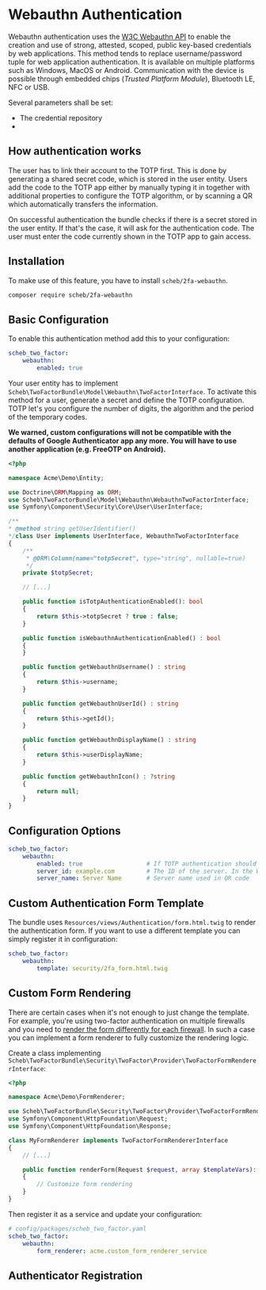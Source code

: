 Webauthn Authentication
=======================

Webauthn authentication uses the [W3C Webauthn API](https://www.w3.org/TR/webauthn-1/) to enable the creation and use of
strong, attested, scoped, public key-based credentials by web applications.
This method tends to replace username/password tuple for web application authentication.
It is available on multiple platforms such as Windows, MacOS or Android.
Communication with the device is possible through embedded chips (*Trusted Platform Module*), Bluetooth LE, NFC or USB.

Several parameters shall be set:

- The credential repository
-

## How authentication works

The user has to link their account to the TOTP first. This is done by generating a shared secret code, which is stored
in the user entity. Users add the code to the TOTP app either by manually typing it in together with additional
properties to configure the TOTP algorithm, or by scanning a QR which automatically transfers the information.

On successful authentication the bundle checks if there is a secret stored in the user entity. If that's the case, it
will ask for the authentication code. The user must enter the code currently shown in the TOTP app to gain access.

## Installation

To make use of this feature, you have to install `scheb/2fa-webauthn`.

```bash
composer require scheb/2fa-webauthn
```

## Basic Configuration

To enable this authentication method add this to your configuration:

```yaml
scheb_two_factor:
    webauthn:
        enabled: true
```

Your user entity has to implement `Scheb\TwoFactorBundle\Model\Webauthn\TwoFactorInterface`. To activate this method for a
user, generate a secret and define the TOTP configuration. TOTP let's you configure the number of digits, the algorithm
and the period of the temporary codes.

**We warned, custom configurations will not be compatible with the defaults of Google Authenticator app any more. You will
have to use another application (e.g. FreeOTP on Android).**

```php
<?php

namespace Acme\Demo\Entity;

use Doctrine\ORM\Mapping as ORM;
use Scheb\TwoFactorBundle\Model\Webauthn\WebauthnTwoFactorInterface;
use Symfony\Component\Security\Core\User\UserInterface;

/**
* @method string getUserIdentifier()
*/class User implements UserInterface, WebauthnTwoFactorInterface
{
    /**
     * @ORM\Column(name="totpSecret", type="string", nullable=true)
     */
    private $totpSecret;

    // [...]

    public function isTotpAuthenticationEnabled(): bool
    {
        return $this->totpSecret ? true : false;
    }

    public function isWebauthnAuthenticationEnabled() : bool
    {
    }

    public function getWebauthnUsername() : string
    {
        return $this->username;
    }

    public function getWebauthnUserId() : string
    {
        return $this->getId();
    }

    public function getWebauthnDisplayName() : string
    {
        return $this->userDisplayName;
    }

    public function getWebauthnIcon() : ?string
    {
        return null;
    }
}
```

## Configuration Options

```yaml
scheb_two_factor:
    webauthn:
        enabled: true                  # If TOTP authentication should be enabled, default false
        server_id: example.com         # The ID of the server. In the Webauthn context, it corresponds to the domain
        server_name: Server Name       # Server name used in QR code
```

## Custom Authentication Form Template

The bundle uses `Resources/views/Authentication/form.html.twig` to render the authentication form. If you want to use a
different template you can simply register it in configuration:

```yaml
scheb_two_factor:
    webauthn:
        template: security/2fa_form.html.twig
```

## Custom Form Rendering

There are certain cases when it's not enough to just change the template. For example, you're using two-factor
authentication on multiple firewalls and you need to
[render the form differently for each firewall](../firewall_template.md). In such a case you can implement a form
renderer to fully customize the rendering logic.

Create a class implementing `Scheb\TwoFactorBundle\Security\TwoFactor\Provider\TwoFactorFormRendererInterface`:

```php
<?php

namespace Acme\Demo\FormRenderer;

use Scheb\TwoFactorBundle\Security\TwoFactor\Provider\TwoFactorFormRendererInterface;
use Symfony\Component\HttpFoundation\Request;
use Symfony\Component\HttpFoundation\Response;

class MyFormRenderer implements TwoFactorFormRendererInterface
{
    // [...]

    public function renderForm(Request $request, array $templateVars): Response
    {
        // Customize form rendering
    }
}
```

Then register it as a service and update your configuration:

```yaml
# config/packages/scheb_two_factor.yaml
scheb_two_factor:
    webauthn:
        form_renderer: acme.custom_form_renderer_service
```

## Authenticator Registration
